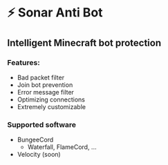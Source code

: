 # ⚡ Sonar Anti Bot

## Intelligent Minecraft bot protection

### Features:
* Bad packet filter
* Join bot prevention
* Error message filter
* Optimizing connections
* Extremely customizable

### Supported software
* BungeeCord
  * Waterfall, FlameCord, ...
* Velocity (soon)
